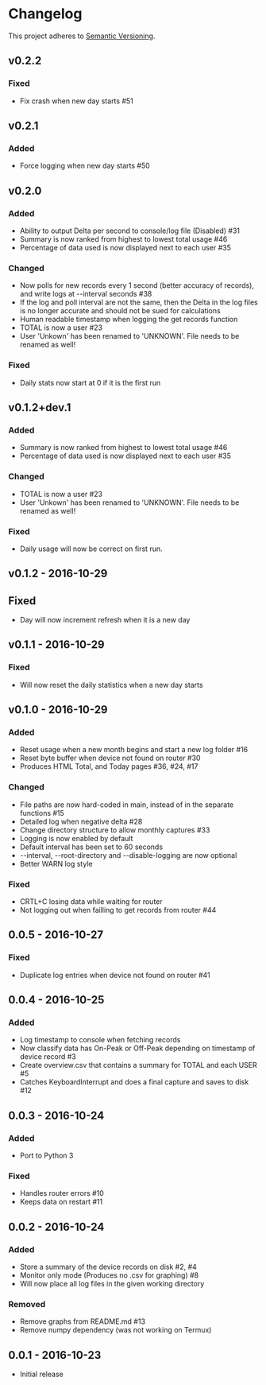 # Changelog

This project adheres to [Semantic Versioning](http://semver.org/).

## v0.2.2
### Fixed
- Fix crash when new day starts #51

## v0.2.1
### Added
- Force logging when new day starts #50

## v0.2.0
### Added
- Ability to output Delta per second to console/log file (Disabled) #31
- Summary is now ranked from highest to lowest total usage #46
- Percentage of data used is now displayed next to each user #35

### Changed
- Now polls for new records every 1 second (better accuracy of records), and write logs at --interval seconds #38
- If the log and poll interval are not the same, then the Delta in the log files
is no longer accurate and should not be sued for calculations
- Human readable timestamp when logging the get records function
- TOTAL is now a user #23
- User 'Unkown' has been renamed to 'UNKNOWN'. File needs to be renamed as well!

### Fixed
- Daily stats now start at 0 if it is the first run

## v0.1.2+dev.1
### Added
- Summary is now ranked from highest to lowest total usage #46
- Percentage of data used is now displayed next to each user #35

### Changed
- TOTAL is now a user #23
- User 'Unkown' has been renamed to 'UNKNOWN'. File needs to be renamed as well!

### Fixed
- Daily usage will now be correct on first run.

## v0.1.2 - 2016-10-29
## Fixed
- Day will now increment refresh when it is a new day

## v0.1.1 - 2016-10-29
### Fixed
- Will now reset the daily statistics when a new day starts

## v0.1.0 - 2016-10-29
### Added
- Reset usage when a new month begins and start a new log folder #16
- Reset byte buffer when device not found on router #30
- Produces HTML Total, and Today pages #36, #24, #17

### Changed
- File paths are now hard-coded in main, instead of in the separate functions #15
- Detailed log when negative delta #28
- Change directory structure to allow monthly captures #33
- Logging is now enabled by default
- Default interval has been set to 60 seconds
- --interval, --root-directory and --disable-logging are now optional
- Better WARN log style

### Fixed
- CRTL+C losing data while waiting for router
- Not logging out when failling to get records from router #44

## 0.0.5 - 2016-10-27
### Fixed
- Duplicate log entries when device not found on router #41

## 0.0.4 - 2016-10-25
### Added
- Log timestamp to console when fetching records
- Now classify data has On-Peak or Off-Peak depending on timestamp of device record #3
- Create overview.csv that contains a summary for TOTAL and each USER #5
- Catches KeyboardInterrupt and does a final capture and saves to disk #12

## 0.0.3 - 2016-10-24
### Added
- Port to Python 3

### Fixed
- Handles router errors #10
- Keeps data on restart #11

## 0.0.2 - 2016-10-24
### Added
- Store a summary of the device records on disk #2, #4
- Monitor only mode (Produces no .csv for graphing) #8
- Will now place all log files in the given working directory

### Removed
- Remove graphs from README.md #13
- Remove numpy dependency (was not working on Termux)

## 0.0.1 - 2016-10-23
- Initial release
